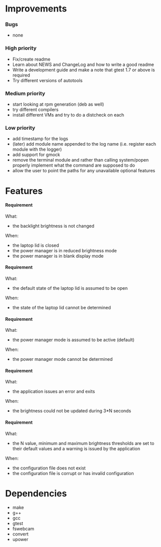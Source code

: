 # Improvements

### Bugs

- none

### High priority

- Fix/create readme
- Learn about NEWS and ChangeLog and how to write a good readme
- Write a development guide and make a note that gtest 1.7 or above is required
- Try different versions of autotools

### Medium priority

- start looking at rpm generation (deb as well)
- try different compilers
- install different VMs and try to do a distcheck on each

### Low priority

- add timestamp for the logs
- (later) add module name appended to the log name (i.e. register each module
  with the logger)
- add support for gmock
- remove the terminal module and rather than calling system/popen properly
  implement what the command are supposed to do
- allow the user to point the paths for any unavailable optional features

# Features

#### Requirement

What:
- the backlight brightness is not changed

When:
- the laptop lid is closed
- the power manager is in reduced brightness mode
- the power manager is in blank display mode

#### Requirement

What:
- the default state of the laptop lid is assumed to be open

When:
- the state of the laptop lid cannot be determined

#### Requirement

What:
- the power manager mode is assumed to be active (default)

When:
- the power manager mode cannot be determined

#### Requirement

What:
- the application issues an error and exits

When:
- the brightness could not be updated during 3\*N seconds

#### Requirement

What:
- the N value, minimum and maximum brightness thresholds are set to their
  default values and a warning is issued by the application

When:
- the configuration file does not exist
- the configuration file is corrupt or has invalid configuration

# Dependencies

- make
- g++
- gcc
- gtest
- fswebcam
- convert
- upower
